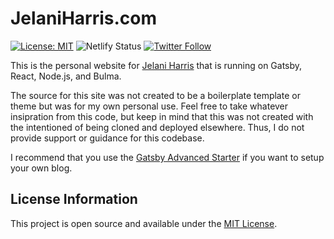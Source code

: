# JelaniHarris.com

[![License: MIT](https://img.shields.io/badge/License-MIT-blue.svg)](https://opensource.org/licenses/MIT) ![Netlify Status](https://img.shields.io/netlify/d48ce12c-e0b6-4a7b-99d7-5fec59dab887) [![Twitter Follow](https://img.shields.io/twitter/follow/jelaniharris?style=flat)](https://twitter.com/jelaniharris)



This is the personal website for [Jelani Harris](https://jelaniharris.com) that is running on Gatsby, React, Node.js, and Bulma.

The source for this site was not created to be a boilerplate template or theme but was for my own personal use. Feel free to take whatever insipration from this code, but keep in mind that this was not created with the intentioned of being cloned and deployed elsewhere. Thus, I do not provide support or guidance for this codebase.

I recommend that you use the [Gatsby Advanced Starter](https://github.com/vagr9k/gatsby-advanced-starter/) if you want to setup your own blog.


## License Information

This project is open source and available under the [MIT License](LICENSE).
